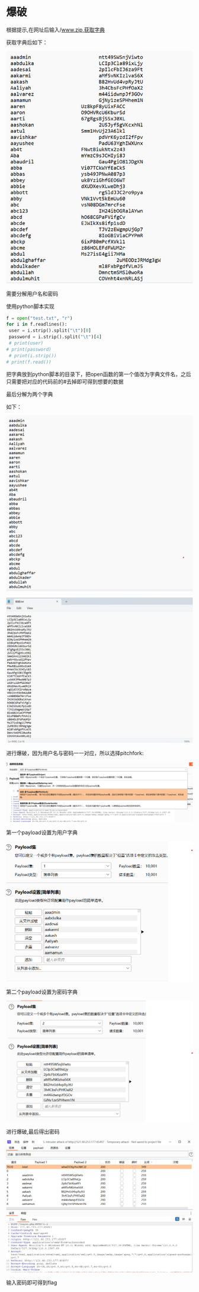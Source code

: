 # 爆破

根据提示,在网址后输入/www.zip,获取字典

获取字典后如下：

![img](https://raw.githubusercontent.com/HQLF/Picture/main/%E7%88%86%E7%A0%B4-1.png)

需要分解用户名和密码

使用python脚本实现

```py
f = open("test.txt", "r")
for i in f.readlines():
 user = i.strip().split("\t")[0]
 password = i.strip().split("\t")[4]
 # print(user)
# print(password)
 # print(i.strip())
# print(f.read())
```

把字典放到python脚本的目录下，把open函数的第一个值改为字典文件名，之后只需要把对应的代码前的#去掉即可得到想要的数据

最后分解为两个字典

如下：

![img](https://raw.githubusercontent.com/HQLF/Picture/main/%E7%88%86%E7%A0%B4-2.png)

![img](https://raw.githubusercontent.com/HQLF/Picture/main/%E7%88%86%E7%A0%B4-3.png)

进行爆破，因为用户名与密码一一对应，所以选择pitchfork:

![img](https://raw.githubusercontent.com/HQLF/Picture/main/%E7%88%86%E7%A0%B4-4.png)

第一个payload设置为用户字典

![img](https://raw.githubusercontent.com/HQLF/Picture/main/%E7%88%86%E7%A0%B4-6.png)

第二个payload设置为密码字典

![img](https://raw.githubusercontent.com/HQLF/Picture/main/%E7%88%86%E7%A0%B4-7.png)

进行爆破,最后得出密码

![img](https://raw.githubusercontent.com/HQLF/Picture/main/%E7%88%86%E7%A0%B4-5.png)

输入密码即可得到flag










